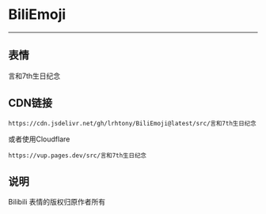 # BiliEmoji
---
## 表情
言和7th生日纪念
## CDN链接
```
https://cdn.jsdelivr.net/gh/lrhtony/BiliEmoji@latest/src/言和7th生日纪念
```
或者使用Cloudflare
```
https://vup.pages.dev/src/言和7th生日纪念
```
## 说明
Bilibili 表情的版权归原作者所有
